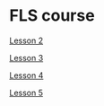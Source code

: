 # FLS course

[Lesson 2](https://github.com/maks-n/fls/tree/l2)

[Lesson 3](https://github.com/maks-n/fls/tree/l3)

[Lesson 4](https://github.com/maks-n/fls/tree/l4)

[Lesson 5](https://github.com/maks-n/fls/tree/l5)